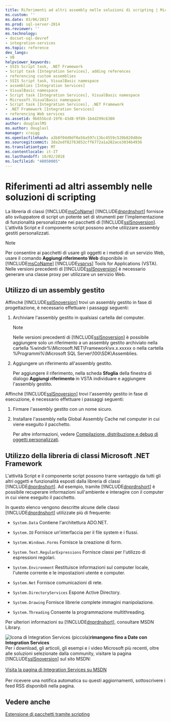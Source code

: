 ```yaml
---
title: Riferimenti ad altri assembly nelle soluzioni di scripting | Microsoft Docs
ms.custom: ''
ms.date: 03/06/2017
ms.prod: sql-server-2014
ms.reviewer: ''
ms.technology:
- docset-sql-devref
- integration-services
ms.topic: reference
dev_langs:
- VB
helpviewer_keywords:
- SSIS Script task, .NET Framework
- Script task [Integration Services], adding references
- referencing custom assemblies
- SSIS Script task, VisualBasic namespace
- assemblies [Integration Services]
- VisualBasic namespace
- Script task [Integration Services], VisualBasic namespace
- Microsoft.VisualBasic namespace
- Script task [Integration Services], .NET Framework
- .NET Framework [Integration Services]
- referencing Web services
ms.assetid: 9b655bcd-19f6-43d8-9f89-1b4d299c6380
author: douglaslMS
ms.author: douglasl
manager: craigg
ms.openlocfilehash: a3b8f04d0df0a56a597c13bc4559c520b820d8de
ms.sourcegitcommit: 3da2edf82763852cff6772a1a282ace3034b4936
ms.translationtype: MT
ms.contentlocale: it-IT
ms.lasthandoff: 10/02/2018
ms.locfileid: "48050085"
---
```

# <a name="referencing-other-assemblies-in-scripting-solutions"></a>Riferimenti ad altri assembly nelle soluzioni di scripting
  La libreria di classi [!INCLUDE[msCoName](../../includes/msconame-md.md)] [!INCLUDE[dnprdnshort](../../includes/dnprdnshort-md.md)] fornisce allo sviluppatore di script un potente set di strumenti per l'implementazione di funzionalità personalizzate nei pacchetti di [!INCLUDE[ssISnoversion](../../includes/ssisnoversion-md.md)]. L'attività Script e il componente script possono anche utilizzare assembly gestiti personalizzati.  
  
> [!NOTE]  
>  Per consentire ai pacchetti di usare gli oggetti e i metodi di un servizio Web, usare il comando **Aggiungi riferimento Web** disponibile in [!INCLUDE[msCoName](../../includes/msconame-md.md)] [!INCLUDE[vsprvs](../../includes/vsprvs-md.md)] Tools for Applications (VSTA). Nelle versioni precedenti di [!INCLUDE[ssISnoversion](../../includes/ssisnoversion-md.md)] è necessario generare una classe proxy per utilizzare un servizio Web.  
  
## <a name="using-a-managed-assembly"></a>Utilizzo di un assembly gestito  
 Affinché [!INCLUDE[ssISnoversion](../../includes/ssisnoversion-md.md)] trovi un assembly gestito in fase di progettazione, è necessario effettuare i passaggi seguenti:  
  
1.  Archiviare l'assembly gestito in qualsiasi cartella del computer.  
  
    > [!NOTE]  
    >  Nelle versioni precedenti di [!INCLUDE[ssISnoversion](../../includes/ssisnoversion-md.md)] è possibile aggiungere solo un riferimento a un assembly gestito archiviato nella cartella %windir%\Microsoft.NET\Framework\vx.x.xxxxx o nella cartella %Programmi%\Microsoft SQL Server\100\SDK\Assemblies.  
  
2.  Aggiungere un riferimento all'assembly gestito.  
  
     Per aggiungere il riferimento, nella scheda **Sfoglia** della finestra di dialogo **Aggiungi riferimento** in VSTA individuare e aggiungere l'assembly gestito.  
  
 Affinché [!INCLUDE[ssISnoversion](../../includes/ssisnoversion-md.md)] trovi l'assembly gestito in fase di esecuzione, è necessario effettuare i passaggi seguenti:  
  
1.  Firmare l'assembly gestito con un nome sicuro.  
  
2.  Installare l'assembly nella Global Assembly Cache nel computer in cui viene eseguito il pacchetto.  
  
     Per altre informazioni, vedere [Compilazione, distribuzione e debug di oggetti personalizzati](../extending-packages-custom-objects/building-deploying-and-debugging-custom-objects.md).  
  
## <a name="using-the-microsoft-net-framework-class-library"></a>Utilizzo della libreria di classi Microsoft .NET Framework  
 L'attività Script e il componente script possono trarre vantaggio da tutti gli altri oggetti e funzionalità esposti dalla libreria di classi [!INCLUDE[dnprdnshort](../../includes/dnprdnshort-md.md)]. Ad esempio, tramite [!INCLUDE[dnprdnshort](../../includes/dnprdnshort-md.md)] è possibile recuperare informazioni sull'ambiente e interagire con il computer in cui viene eseguito il pacchetto.  
  
 In questo elenco vengono descritte alcune delle classi [!INCLUDE[dnprdnshort](../../includes/dnprdnshort-md.md)] utilizzate più di frequente:  
  
-   `System.Data` Contiene l'architettura ADO.NET.  
  
-   `System.IO` Fornisce un'interfaccia per il file system e i flussi.  
  
-   `System.Windows.Forms` Fornisce la creazione di form.  
  
-   `System.Text.RegularExpressions` Fornisce classi per l'utilizzo di espressioni regolari.  
  
-   `System.Environment` Restituisce informazioni sul computer locale, l'utente corrente e le impostazioni utente e computer.  
  
-   `System.Net` Fornisce comunicazioni di rete.  
  
-   `System.DirectoryServices` Espone Active Directory.  
  
-   `System.Drawing` Fornisce librerie complete immagini manipolazione.  
  
-   `System.Threading` Consente la programmazione multithreading.  
  
 Per ulteriori informazioni su [!INCLUDE[dnprdnshort](../../includes/dnprdnshort-md.md)], consultare MSDN Library.  
  
![Icona di Integration Services (piccola)](../media/dts-16.gif "icona di Integration Services (piccola)")**rimangono fino a Date con Integration Services** <br /> Per i download, gli articoli, gli esempi e i video Microsoft più recenti, oltre alle soluzioni selezionate dalla community, visitare la pagina [!INCLUDE[ssISnoversion](../../includes/ssisnoversion-md.md)] sul sito MSDN:<br /><br /> [Visita la pagina di Integration Services su MSDN](http://go.microsoft.com/fwlink/?LinkId=136655)<br /><br /> Per ricevere una notifica automatica su questi aggiornamenti, sottoscrivere i feed RSS disponibili nella pagina.  
  
## <a name="see-also"></a>Vedere anche  
 [Estensione di pacchetti tramite scripting](extending-packages-with-scripting.md)  
  
  

